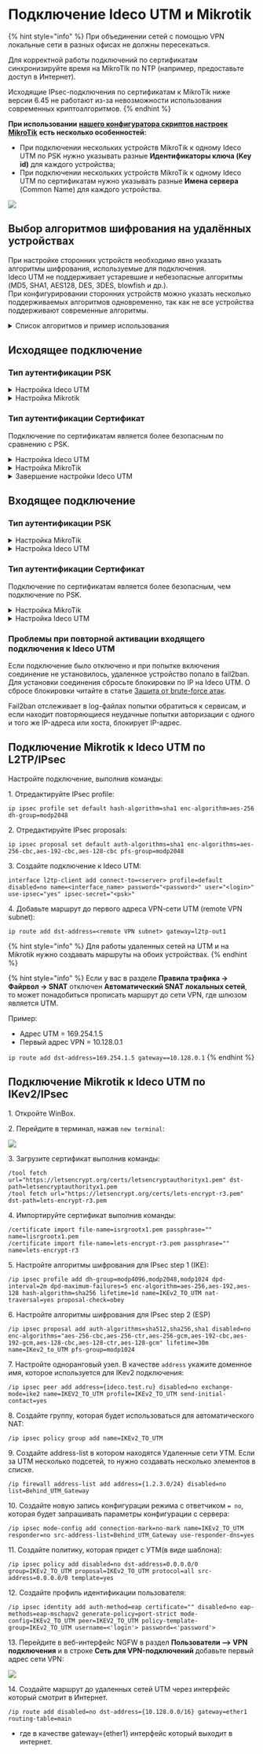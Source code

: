 # Подключение Ideco UTM и Mikrotik

{% hint style="info" %}
При объединении сетей с помощью VPN локальные сети в разных офисах не должны пересекаться.

Для корректной работы подключений по сертификатам синхронизируйте время на MikroTIk по NTP (например, предоставьте доступ в Интернет).

Исходящие IPsec-подключения по сертификатам к MikroTik ниже версии 6.45 не работают из-за невозможности использования современных криптоалгоритмов.
{% endhint %}

**При использовании** [**нашего конфигуратора скриптов настроек MikroTik**](https://mikrotik.ideco.ru) **есть несколько особенностей:**

* При подключении нескольких устройств MikroTik к одному Ideco UTM по PSK нужно указывать разные **Идентификаторы ключа (Key id)** для каждого устройства;
* При подключении нескольких устройств MikroTik к одному Ideco UTM по сертификатам нужно указывать разные **Имена сервера** (Common Name) для каждого устройства.

![](/.gitbook/assets/site-to-site-ideco-mikrotik.png)

## Выбор алгоритмов шифрования на удалённых устройствах

При настройке сторонних устройств необходимо явно указать алгоритмы шифрования, используемые для подключения.\
Ideco UTM не поддерживает устаревшие и небезопасные алгоритмы (MD5, SHA1, AES128, DES, 3DES, blowfish и др.).\
При конфигурировании сторонних устройств можно указать несколько поддерживаемых алгоритмов одновременно, так как не все устройства поддерживают современные алгоритмы.

<details>

<summary>Список алгоритмов и пример использования</summary>

* **Phase 1 (IKE):**
  * encryption (шифрование):
    * **AES256-GCM**;
    * **AES256**.
  * integrity (hash, целостность):
    * для **AES256-GCM** - не требуется, поскольку проверка целостности встроена в AEAD-алгоритмы;
    * для **AES256**, по приоритету: **SHA512, SHA256**.
  * prf (функция генерации случайных значений):
    * как правило, настраивается автоматически, в зависимости от выбора алгоритмов integrity (поэтому в примере [ниже](connecting-devices.md#primer-nastroiki-podklyucheniya-pfsense-k-ideco-utm-po-ipsec-predstavlen-na-skrinshotakh-nizhe) значение prf: PRF-HMAC-SHA512);
    * для AES-GCM может потребоваться указать явно. В этом случае по приоритету: **AESXCBC, SHA512, SHA384, SHA256**.
  * DH (Группа Diffie-Hellman):
    * **Curve25519 (group 31)**;
    * **ECP256 (group 19)**;
    * **modp4096 (group 16)**;
    * **modp2048 (group 14)**;
    * **modp1024 (group 2)**.
  * Таймауты:
    * **Lifetime**: 14400 сек;
    * **DPD Timeout** (для L2TP/IPsec): 40 сек;
    * **DPD Delay**: 30 сек.
* **Phase 2 (ESP):**
  * encryption (шифрование):
    * **AES256-GCM**;
    * **AES256**.
  * integrity (целостность):
    * для **AES256-GCM** - не требуется, поскольку проверка целостности встроена в AEAD-алгоритмы;
    * для **AES-256**, по приоритету: **SHA512, SHA384, SHA256**.
  * DH (Группа Diffie-Hellman, PFS). **ВНИМАНИЕ! если не указать, подключаться будет, но не сработает rekey через некоторое время**:
    * **Curve25519 (group 31)**;
    * **ECP256 (group 19)**;
    * **modp4096 (group 16)**;
    * **modp2048 (group 14)**;
    * **modp1024 (group 2)**.
  * Таймаут:
    * **Lifetime**: 3600 сек.

**Пример:**

* **Phase 1 (IKE)** (нужна одна из строк)**:**
  * AES256-GCM\PRF-HMAC-SHA512\Curve25519;
  * AES256\SHA512\PRF-HMAC-SHA512\ECP384;
  * AES256\SHA256\PRF-HMAC-SHA256\MODP2048.
* **Phase 2 (ESP)** (нужна одна из строк)**:**
  * AES256-GCM\ECP384;
  * AES256\SHA256\MODP2048.

Пример настройки подключения pfSense к Ideco UTM по IPsec:

<img src="/.gitbook/assets/site-to-site-ideco-mikrotik1.png" alt="" data-size="original">

<img src="/.gitbook/assets/site-to-site-ideco-mikrotik2.png" alt="" data-size="original">

</details>

## Исходящее подключение

### Тип аутентификации PSK

<details>

<summary>Настройка Ideco UTM</summary>

1\. Откройте вкладку **Сервисы -> IPsec -> Устройства(исходящие подключения)**, нажмите на **Добавить** ![ok\_with\_icon.png](/.gitbook/assets/ok-with-icon.png) и заполните поля:

* **Название подключения** - укажите произвольное имя для подключения. Значение не должно быть длиннее 42 символов;
* **Адрес удаленного устройства** - укажите внешний IP-адрес устройства MikroTik;
* **PSK** - будет сгенерирован случайный PSK-ключ. Он потребуется для настройки подключения в MikroTik;
* **Идентификатор ключа** - введенный ключ будет использоваться для идентификации исходящего подключения;
* **Домашние локальные сети** - перечислите все **локальные сети UTM**, которые будут видны противоположной стороне;
* **Удаленные локальные сети** - перечислите все **локальные сети MikroTik**, которые будут видны противоположной стороне.

<img src="/.gitbook/assets/site-to-site-ideco-mikrotik3.png" alt="" data-size="original">

2\. После заполнения всех полей нажмите **Добавить подключение**. В списке подключений появится созданное подключение:

<img src="/.gitbook/assets/site-to-site-ideco-mikrotik4.png" alt="" data-size="original">

</details>

<details>

<summary>Настройка Mikrotik</summary>

Настройку устройства MikroTik можно осуществить несколькими способами:

* GUI;
* Консоль устройства;
* Конфигурационными скриптами ([https://mikrotik.ideco.ru/](https://mikrotik.ideco.ru)).

После генерации скрипта необходимо открыть раздел **System -> Scripts**, создать скрипт, вставить в него код, сгенерированный конфигуратором, и запустить.

</details>

### Тип аутентификации Сертификат

Подключение по сертификатам является более безопасным по сравнению с PSK.

<details>

<summary>Настройка Ideco UTM</summary>

Сгенерируйте запрос на подпись сертификата:

1\. В Ideco UTM откройте вкладку **Сервисы -> IPsec -> Устройства(исходящие подключения)**, нажмите на **Добавить** ![ok\_with\_icon.png](/.gitbook/assets/ok-with-icon.png) и заполните поля:

* **Название подключения** - укажите произвольное имя для подключения. Значение не должно быть длиннее 42 символов;
* **Адрес удаленного устройства** - укажите внешний IP-адрес MikroTik;
* **Запрос на подпись сертификата** - будет сгенерирован **запрос, который необходимо выслать для подписи на MikroTik**.

<img src="/.gitbook/assets/site-to-site-ideco-mikrotik5.png" alt="" data-size="original">

2\. После подписания запроса необходимо продолжить настройку подключения в Ideco UTM.

**Не закрывайте вкладку с настройками!** При закрытии вкладки с настройками _Запрос на подпись сертификата_ изменит значение и процесс подписания файла UTM.csr потребуется повторить.

</details>

<details>

<summary>Настройка MikroTik</summary>

На данном этапе следует настроить MikroTik, чтобы продолжить настройку UTM.

Файл **UTM.csr**, полученный из Ideco UTM, необходимо загрузить в файловое хранилище MikroTik:

1. Откройте раздел **File**.
2. Нажмите кнопку **Browse**.
3. Выберите файл и загрузите его.

Настройку MikroTik можно осуществить:

* Через GUI;
* Через консоль устройства;
* Через конфигурационные скрипты, сгенерированные по адресу [https://mikrotik.ideco.ru/](https://mikrotik.ideco.ru).

После генерации скрипта откройте раздел **System -> Scripts**, создайте скрипт и вставьте в него код, сгенерированный конфигуратором, затем запустите.

В файловой системе MikroTik появятся два файла, которые необходимо скачать, чтобы впоследствии загрузить на UTM.

<img src="/.gitbook/assets/site-to-site-ideco-mikrotik6.png" alt="" data-size="original">

Файл вида `cert_export_device_<случайный набор символов>.ipsec.crt` - **это подписанный сертификат UTM**.\
Файл вида `cert_export_mk_ca.crt` - **это корневой сертификат MikroTik.**

</details>

<details>

<summary>Завершение настройки Ideco UTM</summary>

Перейдите обратно на Ideco UTM во вкладку с настройками подключения устройства и продолжите заполнять поля:

* **Подписанный сертификат UTM** - загрузите подписанный в MikroTik сертификат UTM;
* **Корневой сертификат удаленного устройства** - загрузите корневой сертификат MikroTik;
* **Домашние локальные сети** - перечислите все **локальные сети UTM**, которые будут видны противоположной стороне;
* **Удаленные локальные сети** - перечислите все **локальные сети MikroTik**, которые будут видны противоположной стороне.

<img src="/.gitbook/assets/site-to-site-ideco-mikrotik7.png" alt="" data-size="original">

Нажмите кнопку **Добавить подключение**.

</details>

## Входящее подключение

### Тип аутентификации PSK

<details>

<summary>Настройка MikroTik</summary>

Настройку устройства MikroTik можно осуществить:

* Через GUI
* Через консоль устройства
* Через конфигурационные скрипты, сгенерированные по адресу [https://mikrotik.ideco.ru/](https://mikrotik.ideco.ru).

После генерации скрипта необходимо открыть раздел **System -> Scripts**, создать скрипт, вставить в него код, сгенерированный конфигуратором и запустить.

</details>

<details>

<summary>Настройка Ideco UTM</summary>

1\. В Ideco UTM откройте вкладку **Сервисы -> IPsec -> Устройства(входящие подключения)**, нажмите на **Добавить** ![ok\_with\_icon.png](/.gitbook/assets/ok-with-icon.png) и заполните поля:

* **Название подключения** - укажите произвольное имя для подключения. Значение не должно быть длиннее 42 символов;
* **PSK** - вставьте PSK-ключ, полученный от MikroTik;
* **Идентификатор удаленной стороны** - вставьте идентификатор MikroTik (параметр Key ID в `/ip ipsec peers`);
* **Домашние локальные сети** - перечислите все **локальные сети UTM**, которые будут видны противоположной стороне;
* **Удаленные локальные сети** - перечислите все локальные сети MikroTik, которые будут видны противоположной стороне.

<img src="/.gitbook/assets/site-to-site-ideco-mikrotik8.png" alt="" data-size="original">

2\. Нажмите кнопку **Добавить подключение**.

<img src="/.gitbook/assets/site-to-site-ideco-mikrotik9.png" alt="" data-size="original">

</details>

### Тип аутентификации Сертификат

Подключение по сертификатам является более безопасным, чем подключение по PSK.

<details>

<summary>Настройка MikroTik</summary>

Настройку MikroTik можно осуществить:

* Через GUI;
* Через консоль устройства
* Через конфигурационные скрипты, сгенерированные по адресу [https://mikrotik.ideco.ru/](https://mikrotik.ideco.ru) .

После генерации скрипта необходимо открыть раздел **System -> Scripts**, создать скрипт, вставить в него код, сгенерированный конфигуратором, и запустить его.

Конфигуратором генерируется два скрипта, потому в MikroTik также нужно создать два скрипта.

Перед настройкой необходимо запустить первый скрипт. В файловом хранилище MikroTik появятся два файла, которые необходимо скачать, они требуются для дальнейшей настройки:

<img src="/.gitbook/assets/site-to-site-ideco-mikrotik10.png" alt="" data-size="original">

* Файл `certificate-request.pem` - **запрос на подпись сертификата**;
* Файл `certificate-request_key.pem` - **приватный ключ**.

Далее переходим к настройке Ideco UTM.

</details>

<details>

<summary>Настройка Ideco UTM</summary>

1\. В Ideco UTM откройте вкладку **Сервисы -> IPsec -> Устройства(входящие подключения)**, нажмите на **Добавить** ![ok\_with\_icon.png](/.gitbook/assets/ok-with-icon.png) и заполните поля:

* **Название подключения** - укажите произвольное имя для подключения. Значение не должно быть длиннее 42 символов;
* **Запрос на подпись сертификата** - загрузите запрос на подпись, **полученный от MikroTik**;
* **Домашние локальные сети** необходимо перечислить все локальные сети UTM, которые будут доступны в IPsec-подключении, т.е. будут видны противоположной стороне.

<img src="/.gitbook/assets/site-to-site-ideco-mikrotik11.png" alt="" data-size="original">

2\. Нажмите кнопку **Добавить подключение**. Нажмите на кнопку редактирования соединения, чтобы продолжить настройку.

<img src="/.gitbook/assets/site-to-site-ideco-mikrotik12.png" alt="" data-size="original">

3\. Скачайте файлы, которые находятся в полях **Корневой сертификат UTM** и **Подписанный сертификат устройства**, для их последующего использования в MikroTik.

<img src="/.gitbook/assets/site-to-site-ideco-mikrotik13.png" alt="" data-size="original">

</details>

### Проблемы при повторной активации входящего подключения к Ideco UTM

Если подключение было отключено и при попытке включения соединение не установилось, удаленное устройство попало в fail2ban. Для установки соединения сбросьте блокировки по IP на Ideco UTM. О сбросе блокировки читайте в статье [Защита от brute-force атак](/settings/reports/logs.md#защита-от-brute-force-атак).

Fail2ban отслеживает в log-файлах попытки обратиться к сервисам, и если находит повторяющиеся неудачные попытки авторизации с одного и того же IP-адреса или хоста, блокирует IP-адрес.

## Подключение Mikrotik к Ideco UTM по L2TP/IPsec

Настройте подключение, выполнив команды:

1\. Отредактируйте IPsec profile:

```
ip ipsec profile set default hash-algorithm=sha1 enc-algorithm=aes-256 dh-group=modp2048
```

2\. Отредактируйте IPsec proposals:

```
ip ipsec proposal set default auth-algorithms=sha1 enc-algorithms=aes-256-cbc,aes-192-cbc,aes-128-cbc pfs-group=modp2048
```

3\. Создайте подключение к Ideco UTM:

```
interface l2tp-client add connect-to=<server> profile=default disabled=no name=<interface_name> password="<password>" user="<login>" use-ipsec="yes" ipsec-secret="<psk>"
```

4\. Добавьте маршрут до первого адреса VPN-cети UTM (remote VPN subnet):

```
ip route add dst-address=<remote VPN subnet> gateway=l2tp-out1
```

{% hint style="info" %}
Для работы удаленных сетей на UTM и на Mikrotik нужно создавать маршруты на обоих устройствах.
{% endhint %}

{% hint style="info" %}
Если у вас в разделе **Правила трафика -> Файрвол -> SNAT** отключен **Автоматический SNAT локальных сетей**, то может понадобиться прописать маршрут до сети VPN, где шлюзом является UTM.

Пример:

* Aдрес UTM = 169.254.1.5
* Первый адрес VPN = 10.128.0.1

`ip route add dst-address=169.254.1.5 gateway==10.128.0.1`
{% endhint %}

## Подключение Mikrotik к Ideco UTM по IKev2/IPsec

1\. Откройте WinBox.

2\. Перейдите в терминал, нажав `new terminal`:

![](/.gitbook/assets/site-to-site-ideco-mikrotik14.png)

3\. Загрузите сертификат выполнив команды:

```
/tool fetch url="https://letsencrypt.org/certs/letsencryptauthorityx1.pem" dst-path=letsencryptauthorityx1.pem
/tool fetch url="https://letsencrypt.org/certs/lets-encrypt-r3.pem" dst-path=lets-encrypt-r3.pem
```

4\. Импортируйте сертификат выполнив команды:

```
/certificate import file-name=isrgrootx1.pem passphrase="" name=lisrgrootx1.pem
/certificate import file-name=lets-encrypt-r3.pem passphrase="" name=lets-encrypt-r3
```

5\. Настройте алгоритмы шифрования для IPsec step 1 (IKE):

```
/ip ipsec profile add dh-group=modp4096,modp2048,modp1024 dpd-interval=2m dpd-maximum-failures=5 enc-algorithm=aes-256,aes-192,aes-128 hash-algorithm=sha256 lifetime=1d name=IKEv2_TO_UTM nat-traversal=yes proposal-check=obey
```

6\. Настройте алгоритмы шифрования для IPsec step 2 (ESP)

```
/ip ipsec proposal add auth-algorithms=sha512,sha256,sha1 disabled=no enc-algorithms="aes-256-cbc,aes-256-ctr,aes-256-gcm,aes-192-cbc,aes-192-gcm,aes-128-cbc,aes-128-ctr,aes-128-gcm" lifetime=30m name=IKev2_to_UTM pfs-group=modp1024
```

7\. Настройте одноранговый узел. В качестве `address` укажите доменное имя, которое используется для IKev2 подключения:

```
/ip ipsec peer add address={ideco.test.ru} disabled=no exchange-mode=ike2 name=IKEV2_TO_UTM profile=IKEv2_TO_UTM send-initial-contact=yes
```

8\. Создайте группу, которая будет использоваться для автоматического NAT:

```
/ip ipsec policy group add name=IKEv2_TO_UTM
```

9\. Создайте address-list в котором находятся Удаленные сети УТМ. Если за UTM несколько подсетей, то нужно создавать несколько элементов в списке. 

```
/ip firewall address-list add address={1.2.3.0/24} disabled=no list=Behind_UTM_Gateway
```

10\. Создайте новую запись конфигурации режима с ответчиком `= no`, которая будет запрашивать параметры конфигурации с сервера:

```
/ip ipsec mode-config add connection-mark=no-mark name=IKEv2_TO_UTM responder=no src-address-list=Behind_UTM_Gateway use-responder-dns=yes
```

11\. Создайте политику, которая придет с УТМ(в виде шаблона):

```
/ip ipsec policy add disabled=no dst-address=0.0.0.0/0 group=IKEv2_TO_UTM proposal=IKEv2_TO_UTM protocol=all src-address=0.0.0.0/0 template=yes
```

12\. Создайте профиль идентификации пользователя:

```
/ip ipsec identity add auth-method=eap certificate="" disabled=no eap-methods=eap-mschapv2 generate-policy=port-strict mode-config=IKEv2_TO_UTM peer=IKEV2_TO_UTM policy-template-group=IKEv2_TO_UTM username=<'login'> password=<'password'> 
```

13\. Перейдите в веб-интерфейс NGFW в раздел **Пользователи —> VPN подключения** и в строке **Сеть для VPN-подключений** добавьте первый адрес сети VPN:

![](/.gitbook/assets/site-to-site-ideco-mikrotik15.png)

14\. Создайте маршрут до удаленных сетей UTM через интерфейс который смотрит в Интернет.

```
/ip route add disabled=no dst-address={10.128.0.0/16} gateway=ether1 routing-table=main
```
* где в качестве gateway={ether1} интерфейс который выходит в интернет.